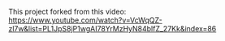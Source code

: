 
This project forked from this video:  
https://www.youtube.com/watch?v=VcWqQZ-zl7w&list=PL1JpS8jP1wgAI78YrMzHyN84blfZ_27Kk&index=86
